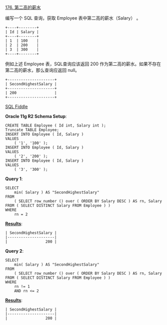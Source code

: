 [176. 第二高的薪水](https://leetcode-cn.com/problems/second-highest-salary/)

编写一个 SQL 查询，获取 Employee 表中第二高的薪水（Salary） 。

    +----+--------+
    | Id | Salary |
    +----+--------+
    | 1  | 100    |
    | 2  | 200    |
    | 3  | 300    |
    +----+--------+
例如上述 Employee 表，SQL查询应该返回 200 作为第二高的薪水。如果不存在第二高的薪水，那么查询应返回 null。

    +---------------------+
    | SecondHighestSalary |
    +---------------------+
    | 200                 |
    +---------------------+

[SQL Fiddle][1]

**Oracle 11g R2 Schema Setup**:

    CREATE TABLE Employee ( Id int, Salary int );
    Truncate TABLE Employee;
    INSERT INTO Employee ( Id, Salary )
    VALUES
    	( '1', '100' );
    INSERT INTO Employee ( Id, Salary )
    VALUES
    	( '2', '200' );
    INSERT INTO Employee ( Id, Salary )
    VALUES
    	( '3', '300' );
**Query 1**:

    SELECT
    	min( Salary ) AS "SecondHighestSalary" 
    FROM
    	( SELECT row_number () over ( ORDER BY Salary DESC ) AS rn, Salary FROM ( SELECT DISTINCT Salary FROM Employee ) ) 
    WHERE
    	rn = 2

**[Results][2]**:

    | SecondHighestSalary |
    |---------------------|
    |                 200 |
**Query 2**:

    
    SELECT
    	min( Salary ) AS "SecondHighestSalary" 
    FROM
    	( SELECT row_number () over ( ORDER BY Salary DESC ) AS rn, Salary FROM ( SELECT DISTINCT Salary FROM Employee ) ) 
    WHERE
    	rn != 1 
    	AND rn <= 2

**[Results][3]**:

    | SecondHighestSalary |
    |---------------------|
    |                 200 |

  [1]: http://sqlfiddle.com/#!4/01a13c/9
  [2]: http://sqlfiddle.com/#!4/01a13c/9/0
  [3]: http://sqlfiddle.com/#!4/01a13c/9/1

